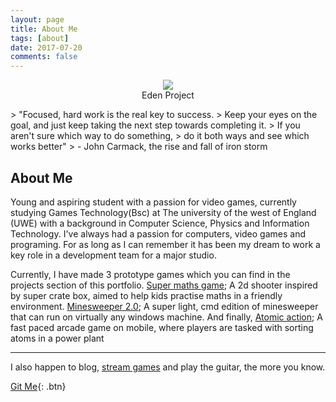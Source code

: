 ```yaml
---
layout: page
title: About Me
tags: [about]
date: 2017-07-20
comments: false
---
```


<center>
<figure>
        <img src="https://scontent-lht6-1.xx.fbcdn.net/v/t1.0-1/p160x160/17022349_1563370107026484_2031413660904259523_n.jpg?oh=75176271cc0992458418a0ecf125c251&oe=5A3E3807">
		<figcaption>Eden Project</figcaption>
</figure>

</center>
> "Focused, hard work is the real key to success.
> Keep your eyes on the goal, and just keep taking the next step towards completing it.
> If you aren't sure which way to do something,
> do it both ways and see which works better"
> - John Carmack, the rise and fall of iron storm

## About Me
Young and aspiring student with a passion for video games, currently studying Games Technology(Bsc) at The university of the west of England (UWE) with a background in Computer Science, Physics and Information Technology. I've always had a passion for computers, video games and programing. For as long as I can remember it has been my dream to work a key role in a development team for a major studio.

Currently, I have made 3 prototype games which you can find in the projects section of this portfolio.
[Super maths game](); A 2d shooter inspired by super crate box, aimed to help kids practise maths in a friendly environment.
[Minesweeper 2.0](); A super light, cmd edition of minesweeper that can run on virtually any windows machine.
And finally, [Atomic action](); A fast paced arcade game on mobile, where players are tasked with sorting atoms in a power plant

---

I also happen to blog, [stream games](https://www.twitch.tv/johnners007) and play the guitar, the more you know.

[Git Me](https://github.com/JohnnersUK){: .btn}
